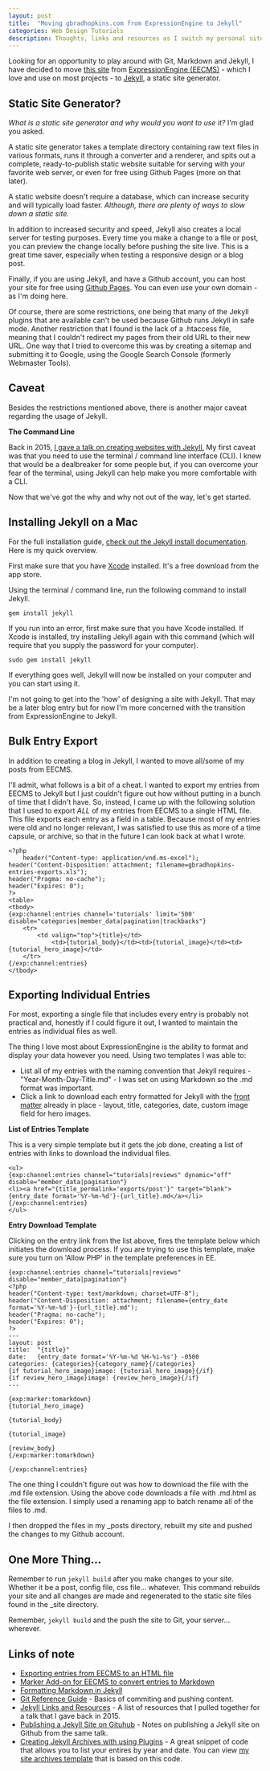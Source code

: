 ```yaml
---
layout: post
title:  "Moving gbradhopkins.com from ExpressionEngine to Jekyll"
categories: Web Design Tutorials
description: Thoughts, links and resources as I switch my personal site from EECMS to Jekyll
---
```


Looking for an opportunity to play around with Git, Markdown and Jekyll, I have decided to move [this site](http://gbradhopkins.com) from [ExpressionEngine (EECMS)](http://ellislab.com/expressionengine) - which I love and use on most projects - to [Jekyll](http://jekyllrb.com), a static site generator.

## Static Site Generator?

*What is a static site generator and why would you want to use it?* I'm glad you asked. 

A static site generator takes a template directory containing raw text files in various formats, runs it through a converter and a renderer, and spits out a complete, ready-to-publish static website suitable for serving with your favorite web server, or even for free using Github Pages (more on that later).

A static website doesn't require a database, which can increase security and will typically load faster. *Although, there are plenty of ways to slow down a static site.*

In addition to increased security and speed, Jekyll also creates a local server for testing purposes. Every time you make a change to a file or post, you can preview the change locally before pushing the site live. This is a great time saver, especially when testing a responsive design or a blog post.

Finally, if you are using Jekyll, and have a Github account, you can host your site for free using [Github Pages](https://pages.github.com). You can even use your own domain - as I'm doing here. 

Of course, there are some restrictions, one being that many of the Jekyll plugins that are available can't be used because Github runs Jekyll in safe mode. Another restriction that I found is the lack of a .htaccess file, meaning that I couldn't redirect my pages from their old URL to their new URL. One way that I tried to overcome this was by creating a sitemap and submitting it to Google, using the Google Search Console (formerly Webmaster Tools).

## Caveat

Besides the restrictions mentioned above, there is another major caveat regarding the usage of Jekyll. 

**The Command Line**

Back in 2015, [I gave a talk on creating websites with Jekyll.](http://epwebtech.com/events/2015/08/12/getting-started-with-jekyll.html) My first caveat was that you need to use the terminal / command line interface (CLI). I knew that would be a dealbreaker for some people but, if you can overcome your fear of the terminal, using Jekyll can help make you more comfortable with a CLI.

Now that we've got the why and why not out of the way, let's get started.

## Installing Jekyll on a Mac

For the full installation guide, [check out the Jekyll install documentation](https://jekyllrb.com/docs/installation/). Here is my quick overview.

First make sure that you have [Xcode](https://itunes.apple.com/us/app/xcode/id497799835) installed. It's a free download from the app store.

Using the terminal / command line, run the following command to install Jekyll.

`gem install jekyll`

If you run into an error, first make sure that you have Xcode installed. If Xcode is installed, try installing Jekyll again with this command (which will require that you supply the password for your computer).

`sudo gem install jekyll`

If everything goes well, Jekyll will now be installed on your computer and you can start using it.

I'm not going to get into the 'how' of designing a site with Jekyll. That may be a later blog entry but for now I'm more concerned with the transition from ExpressionEngine to Jekyll.

## Bulk Entry Export

In addition to creating a blog in Jekyll, I wanted to move all/some of my posts from EECMS.

I'll admit, what follows is a bit of a cheat. I wanted to export my entries from EECMS to Jekyll but I just couldn't figure out how without putting in a bunch of time that I didn't have. So, instead, I came up with the following solution that I used to export _ALL_ of my entries from EECMS to a single HTML file. This file exports each entry as a field in a table. Because most of my entries were old and no longer relevant, I was satisfied to use this as more of a time capsule, or archive, so that in the future I can look back at what I wrote.

```
<?php
    header("Content-type: application/vnd.ms-excel");
header("Content-Disposition: attachment; filename=gbradhopkins-entries-exports.xls");
header("Pragma: no-cache");
header("Expires: 0");
?>
<table>
<tbody>
{exp:channel:entries channel='tutorials' limit='500' disable="categories|member_data|pagination|trackbacks"}
    <tr>
	    <td valign="top">{title}</td>
            <td>{tutorial_body}</td><td>{tutorial_image}</td><td>{tutorial_hero_image}</td>
    </tr>
{/exp:channel:entries}
</tbody>
```

## Exporting Individual Entries

For most, exporting a single file that includes every entry is probably not practical and, honestly if I could figure it out, I wanted to maintain the entries as individual files as well.

The thing I love most about ExpressionEngine is the ability to format and display your data however you need. Using two templates I was able to:

- List all of my entries with the naming convention that Jekyll requires - "Year-Month-Day-Title.md" - I was set on using Markdown so the .md format was important.
- Click a link to download each entry formatted for Jekyll with the [front matter](https://pages.github.com) already in place - layout, title, categories, date, custom image field for hero images.

<strong>List of Entries Template</strong>

This is a very simple template but it gets the job done, creating a list of entries with links to download the individual files.

```
<ul>
{exp:channel:entries channel="tutorials|reviews" dynamic="off" disable="member_data|pagination"}
<li><a href="{title_permalink='exports/post'}" target="blank">{entry_date format='%Y-%m-%d'}-{url_title}.md</a></li>
{/exp:channel:entries}
</ul>
```

<strong>Entry Download Template</strong>

Clicking on the entry link from the list above, fires the template below which initiates the download process. If you are trying to use this template, make sure you turn on 'Allow PHP' in the template preferences in EE.

```
{exp:channel:entries channel="tutorials|reviews" disable="member_data|pagination"}
<?php
header("Content-type: text/markdown; charset=UTF-8");
header("Content-Disposition: attachment; filename={entry_date format='%Y-%m-%d'}-{url_title}.md");
header("Pragma: no-cache");
header("Expires: 0");
?>
---
layout: post
title:  "{title}"
date:   {entry_date format='%Y-%m-%d %H-%i-%s'} -0500
categories: {categories}{category_name}{/categories}
{if tutorial_hero_image}image: {tutorial_hero_image}{/if}
{if review_hero_image}image: {review_hero_image}{/if}
---

{exp:marker:tomarkdown}
{tutorial_hero_image}

{tutorial_body}

{tutorial_image}

{review_body}
{/exp:marker:tomarkdown}

{/exp:channel:entries}
```

The one thing I couldn't figure out was how to download the file with the .md file extension. Using the above code downloads a file with .md.html as the file extension. I simply used a renaming app to batch rename all of the files to .md.

I then dropped the files in my _posts directory, rebuilt my site and pushed the changes to my Github account.

## One More Thing…

Remember to run `jekyll build` after you make changes to your site. Whether it be a post, config file, css file… whatever. This command rebuilds your site and all changes are made and regenerated to the static site files found in the _site directory.

Remember, `jekyll build` and the push the site to Git, your server… wherever. 

## Links of note

- [Exporting entries from EECMS to an HTML file](https://expressionengine.stackexchange.com/questions/515/what-is-the-best-method-for-exporting-channel-entries-as-a-spreadsheet)
- [Marker Add-on for EECMS to convert entries to Markdown](https://devot-ee.com/add-ons/marker)
- [Formatting Markdown in Jekyll](https://milanaryal.com/writing-and-formatting-with-markdown/)
- [Git Reference Guide](http://gitref.org/basic/#add) - Basics of commiting and pushing content.
- [Jekyll Links and Resources](http://epwebtech.com/blog/2015/08/17/jekyll-resources-and-links.html) - A list of resources that I pulled together for a talk that I gave back in 2015.
- [Publishing a Jekyll Site on Gituhub](http://epwebtech.com/blog/2015/08/18/publishing-site-to-github.html) - Notes on publishing a Jekyll site on Github from the same talk.
- [Creating Jekyll Archives with using Plugins](http://reyhan.org/2013/03/jekyll-archive-without-plugins.html) - A great snippet of code that allows you to list your entires by year and date. You can view [my site archives template](http://gbradhopkins.com/archive.html) that is based on this code.